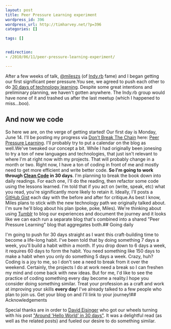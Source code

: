 ```yaml
--- 
layout: post
title: Peer Pressure Learning experiment
wordpress_id: 396
wordpress_url: http://timharvey.net/?p=396
categories: []

tags: []


redirection:
- /2010/06/11/peer-pressure-learning-experiment/

---
```

After a few weeks of talk, [@mileszs](http://twitter.com/mileszs) (of [Indy.rb](http://www.meetup.com/indyrb/) fame) and I began getting our first significant peer pressure.You see, we agreed to push each other to do [30 days of technology learning](http://timharvey.net/2010/05/16/30-technologies-in-30-days/). Despite some great intentions and preliminary planning, we haven't gotten anywhere. The Indy.rb group would have none of it and trashed us after the last meetup (which I happened to miss...boo).

## And now we code

So here we are, on the verge of getting started! Our first day is Monday, June 14. I'll be posting my progress via [Don't Break The Chain](http://dontbreakthechain.com/) here: [Peer Pressure Learning](http://dontbreakthechain.com/share/timharvey/last-four/40349). I'll probably try to put a calendar on the blog as well.We've tweaked our concept a bit. While I had originally been jonesing to try a ton of new languages and technologies, that just isn't relevant to where I'm at right now with my projects. That will probably change in a month or two. Right now, I have a ton of coding in front of me and mostly need to get more efficient and write better code. **So I'm going to work through [Clean Code](http://www.amazon.com/gp/product/0132350882?ie=UTF8&tag=timharvethebl-20&linkCode=as2&camp=1789&creative=390957&creativeASIN=0132350882) in 30 days**. I'm planning to break the book down into daily readings. For each one, I'll do the reading, then refactor some code using the lessons learned. I'm told that if you act on (write, speak, etc) what you read, you're significantly more likely to retain it. Ideally, I'll posts a [GitHub Gist](http://gist.github.com/) each day with the before and after for critique.As best I know, Miles plans to stick with the new technology path we originally talked about. I'm sure he'll blog about his plan (poke, poke, Miles). We're thinking about using [Tumblr](http://www.tumblr.com/) to blog our experiences and document the journey and it looks like we can each run a separate blog that's combined into a shared "Peer Pressure Learning" blog that aggregates both.## Going daily

I'm going to push for 30 days straight as I want this craft-building time to become a life-long habit. I've been told that by doing something 7 days a week, you'll build a habit within a month. If you drop down to 6 days a week, it requires 60 days to form the habit. You need something like 150 days to make a habit when you only do something 5 days a week. Crazy, huh? Coding is a joy to me, so I don't see a need to break from it over the weekend. Certainly, the projects I do at work need a break so I can freshen my mind and come back with new ideas. But for me, I'd like to see the practice of coding something every day become a reality.I hope you consider doing something similar. Treat your profession as a craft and work at improving your skills **every day**! I've already talked to a few people who plan to join us. Get your blog on and I'll link to your journey!## Acknowledgements

Special thanks are in order to [David Eisinger](http://www.viget.com/about/team/deisinger) who got our wheels turning with his post ["Around 'Hello World' in 30 days"](http://www.viget.com/extend/around-hello-world-in-30-days/). It was a delightful read (as well as the related posts) and fueled our desire to do something similar.
